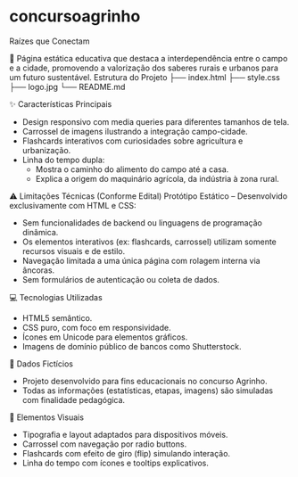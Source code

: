# concursoagrinho
Raízes que Conectam

🌱 Página estática educativa que destaca a interdependência entre o campo e a cidade, promovendo a valorização dos saberes rurais e urbanos para um futuro sustentável.
Estrutura do Projeto
├── index.html
├── style.css
├── logo.jpg
└── README.md

✨ Características Principais
- Design responsivo com media queries para diferentes tamanhos de tela.
- Carrossel de imagens ilustrando a integração campo-cidade.
- Flashcards interativos com curiosidades sobre agricultura e urbanização.
- Linha do tempo dupla:
  - Mostra o caminho do alimento do campo até a casa.
  - Explica a origem do maquinário agrícola, da indústria à zona rural.

⚠️ Limitações Técnicas (Conforme Edital)
Protótipo Estático – Desenvolvido exclusivamente com HTML e CSS:
- Sem funcionalidades de backend ou linguagens de programação dinâmica.
- Os elementos interativos (ex: flashcards, carrossel) utilizam somente recursos visuais e de estilo.
- Navegação limitada a uma única página com rolagem interna via âncoras.
- Sem formulários de autenticação ou coleta de dados.

💻 Tecnologias Utilizadas
- HTML5 semântico.
- CSS puro, com foco em responsividade.
- Ícones em Unicode para elementos gráficos.
- Imagens de domínio público de bancos como Shutterstock.

📌 Dados Fictícios
- Projeto desenvolvido para fins educacionais no concurso Agrinho.
- Todas as informações (estatísticas, etapas, imagens) são simuladas com finalidade pedagógica.

🎨 Elementos Visuais
- Tipografia e layout adaptados para dispositivos móveis.
- Carrossel com navegação por radio buttons.
- Flashcards com efeito de giro (flip) simulando interação.
- Linha do tempo com ícones e tooltips explicativos.
